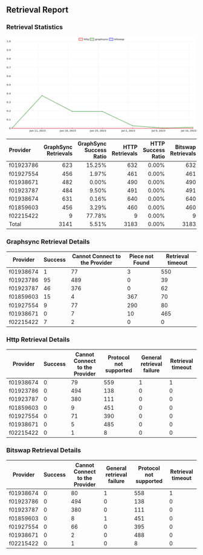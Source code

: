 ## Retrieval Report
### Retrieval Statistics
<img src="https://raw.githubusercontent.com/data-preservation-programs/filplus-checker-assets/main/filecoin-project/filecoin-plus-large-datasets/issues/1976/1689778607298.png"/>

| Provider  | GraphSync Retrievals | GraphSync Success Ratio | HTTP Retrievals | HTTP Success Ratio | Bitswap Retrievals | Bitswap Success Ratio |
| :-------- | -------------------: | ----------------------: | --------------: | -----------------: | -----------------: | --------------------: |
| f01923786 |                  623 |                  15.25% |             632 |              0.00% |                632 |                 0.00% |
| f01927554 |                  456 |                   1.97% |             461 |              0.00% |                461 |                 0.00% |
| f01938671 |                  482 |                   0.00% |             490 |              0.00% |                490 |                 0.00% |
| f01923787 |                  484 |                   9.50% |             491 |              0.00% |                491 |                 0.00% |
| f01938674 |                  631 |                   0.16% |             640 |              0.00% |                640 |                 0.00% |
| f01859603 |                  456 |                   3.29% |             460 |              0.00% |                460 |                 0.00% |
| f02215422 |                    9 |                  77.78% |               9 |              0.00% |                  9 |                 0.00% |
| Total     |                 3141 |                   5.51% |            3183 |              0.00% |               3183 |                 0.00% |

### Graphsync Retrieval Details
| Provider  | Success | Cannot Connect to the Provider | Piece not Found | Retrieval timeout |
| --------- | ------- | ------------------------------ | --------------- | ----------------- |
| f01938674 | 1       | 77                             | 3               | 550               |
| f01923786 | 95      | 489                            | 0               | 39                |
| f01923787 | 46      | 376                            | 0               | 62                |
| f01859603 | 15      | 4                              | 367             | 70                |
| f01927554 | 9       | 77                             | 290             | 80                |
| f01938671 | 0       | 7                              | 10              | 465               |
| f02215422 | 7       | 2                              | 0               | 0                 |

### Http Retrieval Details
| Provider  | Success | Cannot Connect to the Provider | Protocol not supported | General retrieval failure | Retrieval timeout |
| --------- | ------- | ------------------------------ | ---------------------- | ------------------------- | ----------------- |
| f01938674 | 0       | 79                             | 559                    | 1                         | 1                 |
| f01923786 | 0       | 494                            | 138                    | 0                         | 0                 |
| f01923787 | 0       | 380                            | 111                    | 0                         | 0                 |
| f01859603 | 0       | 9                              | 451                    | 0                         | 0                 |
| f01927554 | 0       | 71                             | 390                    | 0                         | 0                 |
| f01938671 | 0       | 5                              | 485                    | 0                         | 0                 |
| f02215422 | 0       | 1                              | 8                      | 0                         | 0                 |

### Bitswap Retrieval Details
| Provider  | Success | Cannot Connect to the Provider | General retrieval failure | Protocol not supported | Retrieval timeout |
| --------- | ------- | ------------------------------ | ------------------------- | ---------------------- | ----------------- |
| f01938674 | 0       | 80                             | 1                         | 558                    | 1                 |
| f01923786 | 0       | 494                            | 0                         | 138                    | 0                 |
| f01923787 | 0       | 380                            | 0                         | 111                    | 0                 |
| f01859603 | 0       | 8                              | 1                         | 451                    | 0                 |
| f01927554 | 0       | 66                             | 0                         | 395                    | 0                 |
| f01938671 | 0       | 2                              | 0                         | 488                    | 0                 |
| f02215422 | 0       | 1                              | 0                         | 8                      | 0                 |

